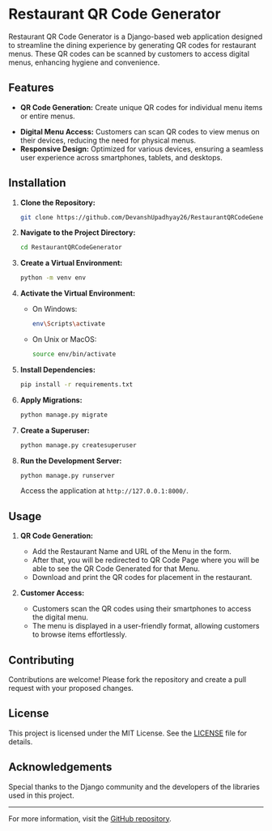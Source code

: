 
# Restaurant QR Code Generator

Restaurant QR Code Generator is a Django-based web application designed to streamline the dining experience by generating QR codes for restaurant menus. These QR codes can be scanned by customers to access digital menus, enhancing hygiene and convenience.

## Features

- **QR Code Generation:** Create unique QR codes for individual menu items or entire menus.
<!-- - **Menu Management:** Easily add, update, or remove menu items through an intuitive interface. -->
- **Digital Menu Access:** Customers can scan QR codes to view menus on their devices, reducing the need for physical menus.
- **Responsive Design:** Optimized for various devices, ensuring a seamless user experience across smartphones, tablets, and desktops.

## Installation

1. **Clone the Repository:**

   ```bash
   git clone https://github.com/DevanshUpadhyay26/RestaurantQRCodeGenerator.git
   ```

2. **Navigate to the Project Directory:**

   ```bash
   cd RestaurantQRCodeGenerator
   ```

3. **Create a Virtual Environment:**

   ```bash
   python -m venv env
   ```

4. **Activate the Virtual Environment:**

   - On Windows:

     ```bash
     env\Scripts\activate
     ```

   - On Unix or MacOS:

     ```bash
     source env/bin/activate
     ```

5. **Install Dependencies:**

   ```bash
   pip install -r requirements.txt
   ```

6. **Apply Migrations:**

   ```bash
   python manage.py migrate
   ```

7. **Create a Superuser:**

   ```bash
   python manage.py createsuperuser
   ```

8. **Run the Development Server:**

   ```bash
   python manage.py runserver
   ```

   Access the application at `http://127.0.0.1:8000/`.

## Usage
<!-- 
1. **Admin Panel:**

   - Log in to the Django admin panel at `http://127.0.0.1:8000/admin/` using the superuser credentials.
   - Add or manage menu items under the "Menu" section. -->

1. **QR Code Generation:**
   - Add the Restaurant Name and URL of the Menu in the form.
   - After that, you will be redirected to QR Code Page where you will be able to see the QR Code Generated for that Menu.
   - Download and print the QR codes for placement in the restaurant.

2. **Customer Access:**

   - Customers scan the QR codes using their smartphones to access the digital menu.
   - The menu is displayed in a user-friendly format, allowing customers to browse items effortlessly.

## Contributing

Contributions are welcome! Please fork the repository and create a pull request with your proposed changes.

## License

This project is licensed under the MIT License. See the [LICENSE](LICENSE) file for details.

## Acknowledgements

Special thanks to the Django community and the developers of the libraries used in this project.

---

For more information, visit the [GitHub repository](https://github.com/DevanshUpadhyay26/RestaurantQRCodeGenerator).

